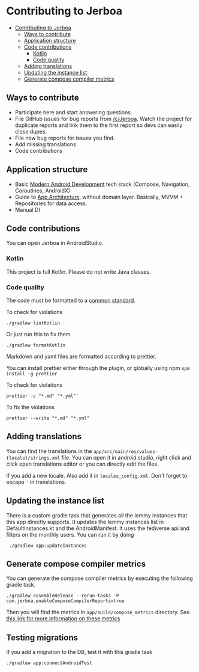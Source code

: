 # Contributing to Jerboa

<!-- prettier-ignore-start -->

<!-- TOC -->
* [Contributing to Jerboa](#contributing-to-jerboa)
  * [Ways to contribute](#ways-to-contribute)
  * [Application structure](#application-structure)
  * [Code contributions](#code-contributions)
    * [Kotlin](#kotlin)
    * [Code quality](#code-quality)
  * [Adding translations](#adding-translations)
  * [Updating the instance list](#updating-the-instance-list)
  * [Generate compose compiler metrics](#generate-compose-compiler-metrics)
<!-- TOC -->

<!-- prettier-ignore-end -->

## Ways to contribute

- Participate here and start answering questions.
- File GitHub issues for bug reports from [/c/Jerboa](https://lemmy.ml/c/jerboa). Watch the project for duplicate reports and link them to the first report so devs can easily close dupes.
- File new bug reports for issues you find.
- Add missing translations
- Code contributions

## Application structure

- Basic [Modern Android Development](https://developer.android.com/series/mad-skills) tech stack (Compose, Navigation, Coroutines, AndroidX)
- Guide to [App Architecture](https://developer.android.com/topic/architecture), without domain layer. Basically, MVVM + Repositories for data access.
- Manual DI

## Code contributions

You can open Jerboa in AndroidStudio.

### Kotlin

This project is full Kotlin. Please do not write Java classes.

### Code quality

The code must be formatted to a [common standard](https://pinterest.github.io/ktlint/0.49.1/rules/standard/).

To check for violations

```shell
./gradlew lintKotlin
```

Or just run this to fix them

```shell
./gradlew formatKotlin
```

Markdown and yaml files are formatted according to prettier.

You can install prettier either through the plugin, or globally using npm `npm install -g prettier`

To check for violations

```shell
prettier -c "*.md" "*.yml"`
```

To fix the violations

```shell
prettier --write "*.md" "*.yml"
```

## Adding translations

You can find the translations in the `app/src/main/res/values-{locale}/strings.xml` file.
You can open it in android studio, right click and click open translations editor or you can
directly edit the files.

If you add a new locale. Also add it in `locales_config.xml`. Don't forget to escape `'` in translations.

## Updating the instance list

There is a custom gradle task that generates all the lemmy instances that this app directly supports.
It updates the lemmy instances list in DefaultInstances.kt and the AndroidManifest.
It uses the fediverse api and filters on the monthly users.
You can run it by doing

```shell
 ./gradlew app:updateInstances
```

## Generate compose compiler metrics

You can generate the compose compiler metrics by executing the following gradle task.

```shell
./gradlew assembleRelease --rerun-tasks -P com.jerboa.enableComposeCompilerReports=true
```

Then you will find the metrics in `app/build/compose_metrics` directory.
See [this link for more information on these metrics](https://github.com/androidx/androidx/blob/androidx-main/compose/compiler/design/compiler-metrics.md)

## Testing migrations

If you add a migration to the DB, test it with this gradle task

```shell
./gradlew app:connectAndroidTest
```
